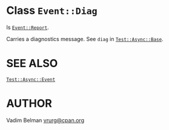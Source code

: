 Class `Event::Diag`
===================

Is [`Event::Report`](https://github.com/vrurg/raku-Test-Async/blob/v0.1.0/docs/md/Test/Async/Event/Report.md).

Carries a diagnostics message. See `diag` in [`Test::Async::Base`](https://github.com/vrurg/raku-Test-Async/blob/v0.1.0/docs/md/Test/Async/Base.md).

SEE ALSO
========

[`Test::Async::Event`](https://github.com/vrurg/raku-Test-Async/blob/v0.1.0/docs/md/Test/Async/Event.md)

AUTHOR
======

Vadim Belman <vrurg@cpan.org>

